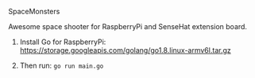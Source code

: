 SpaceMonsters

Awesome space shooter for RaspberryPi and SenseHat extension board.

1. Install Go for RaspberryPi:
    https://storage.googleapis.com/golang/go1.8.linux-armv6l.tar.gz

2.  Then run: 
    ```go run main.go```

